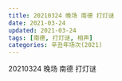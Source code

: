 ```yaml
---
title: 20210324 晚场 南德 打灯谜 
date: 2021-03-24
updated: 2021-03-24
tags: [南德, 打灯谜, 相声]
categories: 辛丑年场次(2021) 
---
```

20210324 晚场 南德 打灯谜 



